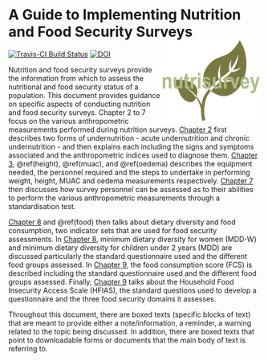 # A Guide to Implementing Nutrition and Food Security Surveys <img src="images/nutrisurvey_small.png" align="right" />

[![Travis-CI Build Status](https://travis-ci.org/nutriverse/nutrisurvey.svg?branch=master)](https://travis-ci.org/nutriverse/nutrisurvey)
[![DOI](https://zenodo.org/badge/124506202.svg)](https://zenodo.org/badge/latestdoi/124506202)

Nutrition and food security surveys provide the information from which to assess the nutritional and food security status of a population. This document provides guidance on specific aspects of conducting nutrition and food security surveys. Chapter 2 to 7 focus on the various anthropometric measurements performed during nutrition surveys. [Chapter 2](#anthro) first describes two forms of undernutrition - acute undernutrition and chronic undernutrition - and then explains each including the signs and symptoms associated and the anthropometric indices used to diagnose them. [Chapter 3](#weight), \@ref(height), \@ref(muac), and \@ref(oedema) describes the equipment needed, the personnel required and the steps to undertake in performing weight, height, MUAC and oedema measurements respectively. [Chapter 7](#standard) then discusses how survey personnel can be assessed as to their abilities to perform the various anthropometric measurements through a standardisation test.

[Chapter 8](#diet) and \@ref(food) then talks about dietary diversity and food consumption, two indicator sets that are used for food security assessments. In [Chapter 8](#diet), minimum dietary diversity for women (MDD-W) and minimum dietary diversity for children under 2 years (MDD) are discussed particularly the standard questionnaire used and the different food groups assessed. In [Chapter 9](#food), the food consumption score (FCS) is described including the standard questionnaire used and the different food groups assessed. Finally, [Chapter 9](#hfias) talks about the Household Food Insecurity Access Scale (HFIAS), the standard questions used to develop a questionnaire and the three food security domains it assesses.

Throughout this document, there are boxed texts (specific blocks of text) that are meant to provide either a note/information, a reminder, a warning related to the topic being discussed. In addition, there are boxed texts that point to downloadable forms or documents that the main body of text is referring to.